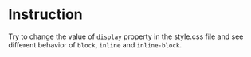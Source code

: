 # Instruction

Try to change the value of `display` property in the style.css file and see different behavior of `block`, `inline` and `inline-block`.